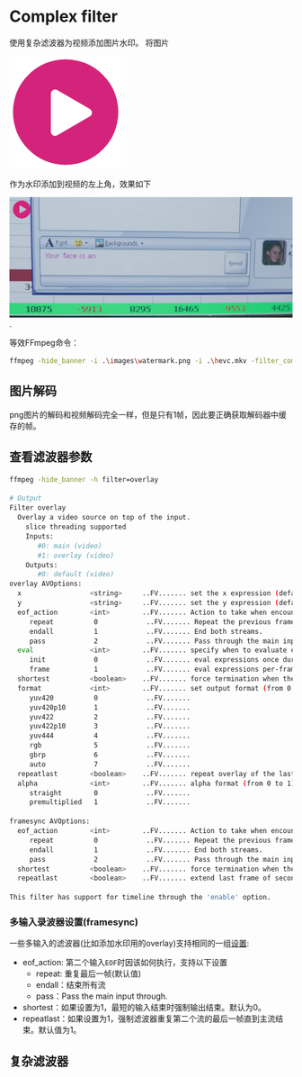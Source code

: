 # Complex filter

使用复杂滤波器为视频添加图片水印。 将图片

![watermark](../images/watermark.png)

作为水印添加到视频的左上角，效果如下

![marked](../images/marked.png).

等效FFmpeg命令：

```bash
ffmpeg -hide_banner -i .\images\watermark.png -i .\hevc.mkv -filter_complex "[0:v] scale=64:-1:flags=lanczos,vflip [s];[1:v][s]overlay=10:10" out.mp4
```

## 图片解码

png图片的解码和视频解码完全一样，但是只有1帧，因此要正确获取解码器中缓存的帧。

## 查看滤波器参数

```bash
ffmpeg -hide_banner -h filter=overlay

# Output
Filter overlay
  Overlay a video source on top of the input.
    slice threading supported
    Inputs:
       #0: main (video)
       #1: overlay (video)
    Outputs:
       #0: default (video)
overlay AVOptions:
  x                 <string>     ..FV....... set the x expression (default "0")
  y                 <string>     ..FV....... set the y expression (default "0")
  eof_action        <int>        ..FV....... Action to take when encountering EOF from secondary input  (from 0 to 2) (default repeat)
     repeat          0            ..FV....... Repeat the previous frame.
     endall          1            ..FV....... End both streams.
     pass            2            ..FV....... Pass through the main input.
  eval              <int>        ..FV....... specify when to evaluate expressions (from 0 to 1) (default frame)
     init            0            ..FV....... eval expressions once during initialization
     frame           1            ..FV....... eval expressions per-frame
  shortest          <boolean>    ..FV....... force termination when the shortest input terminates (default false)
  format            <int>        ..FV....... set output format (from 0 to 7) (default yuv420)
     yuv420          0            ..FV.......
     yuv420p10       1            ..FV.......
     yuv422          2            ..FV.......
     yuv422p10       3            ..FV.......
     yuv444          4            ..FV.......
     rgb             5            ..FV.......
     gbrp            6            ..FV.......
     auto            7            ..FV.......
  repeatlast        <boolean>    ..FV....... repeat overlay of the last overlay frame (default true)
  alpha             <int>        ..FV....... alpha format (from 0 to 1) (default straight)
     straight        0            ..FV.......
     premultiplied   1            ..FV.......

framesync AVOptions:
  eof_action        <int>        ..FV....... Action to take when encountering EOF from secondary input  (from 0 to 2) (default repeat)
     repeat          0            ..FV....... Repeat the previous frame.
     endall          1            ..FV....... End both streams.
     pass            2            ..FV....... Pass through the main input.
  shortest          <boolean>    ..FV....... force termination when the shortest input terminates (default false)
  repeatlast        <boolean>    ..FV....... extend last frame of secondary streams beyond EOF (default true)

This filter has support for timeline through the 'enable' option.
```

### 多输入录波器设置(framesync)

一些多输入的滤波器(比如添加水印用的overlay)支持相同的一组[设置](https://ffmpeg.org/ffmpeg-filters.html#Options-for-filters-with-several-inputs-_0028framesync_0029):

- eof_action: 第二个输入`EOF`时因该如何执行，支持以下设置
  - repeat: 重复最后一帧(默认值)
  - endall：结束所有流
  - pass：Pass the main input through.
- shortest：如果设置为1，最短的输入结束时强制输出结束。默认为0。
- repeatlast：如果设置为1，强制滤波器重复第二个流的最后一帧直到主流结束。默认值为1。


## 复杂滤波器

